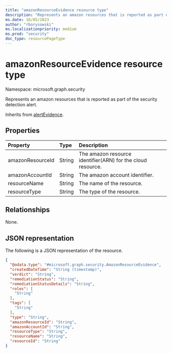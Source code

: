 ```yaml
---
title: "amazonResourceEvidence resource type"
description: "Represents an amazon resources that is reported as part of the security detection alert."
ms.date: 16/05/2023
author: "rborysowski"
ms.localizationpriority: medium
ms.prod: "security"
doc_type: resourcePageType
---
```


# amazonResourceEvidence resource type

Namespace: microsoft.graph.security

Represents an amazon resources that is reported as part of the security detection alert.

Inherits from [alertEvidence](../resources/security-alertevidence.md).

## Properties
|Property|Type|Description|
|:---|:---|:---|
|amazonResourceId|String|The amazon resource identifier(ARN) for the cloud resource.|
|amazonAccountId|String|The amazon account identifier.|
|resourceName|String|The name of the resource.|
|resourceType|String|The type of the resource.|

## Relationships
None.

## JSON representation
The following is a JSON representation of the resource.
<!-- {
  "blockType": "resource",
  "@odata.type": "microsoft.graph.security.AmazonResourceEvidence"
}
-->
``` json
{
  "@odata.type": "#microsoft.graph.security.AmazonResourceEvidence",
  "createdDateTime": "String (timestamp)",
  "verdict": "String",
  "remediationStatus": "String",
  "remediationStatusDetails": "String",
  "roles": [
    "String"
  ],
  "tags": [
    "String"
  ],
  "type": "String",
  "amazonResourceId": "String",
  "amazonAccountId": "String",
  "resourceType": "String",
  "resourceName": "String",
  "resourceId": "String"
}
```